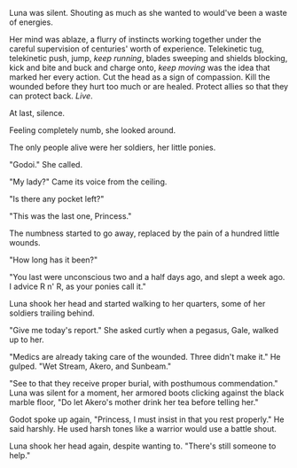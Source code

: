 Luna was silent. Shouting as much as she wanted to would've been a waste of energies.

Her mind was ablaze, a flurry of instincts working together under the careful supervision of centuries' worth of experience. Telekinetic tug, telekinetic push, jump, *keep running*, blades sweeping and shields blocking, kick and bite and buck and charge onto, *keep moving* was the idea that marked her every action. Cut the head as a sign of compassion. Kill the wounded before they hurt too much or are healed. Protect allies so that they can protect back. *Live*.

At last, silence.

Feeling completely numb, she looked around.

The only people alive were her soldiers, her little ponies.

 "Godoi." She called.

 "My lady?" Came its voice from the ceiling.

 "Is there any pocket left?"

 "This was the last one, Princess."

The numbness started to go away, replaced by the pain of a hundred little wounds.

 "How long has it been?"

 "You last were unconscious two and a half days ago, and slept a week ago. I advice R n' R, as your ponies call it."

Luna shook her head and started walking to her quarters, some of her soldiers trailing behind.

 "Give me today's report." She asked curtly when a pegasus, Gale, walked up to her.

 "Medics are already taking care of the wounded. Three didn't make it." He gulped. "Wet Stream, Akero, and Sunbeam."

 "See to that they receive proper burial, with posthumous commendation." Luna was silent for a moment, her armored boots clicking against the black marble floor, "Do let Akero's mother drink her tea before telling her."

Godot spoke up again, "Princess, I must insist in that you rest properly." He said harshly. He used harsh tones like a warrior would use a battle shout.

Luna shook her head again, despite wanting to. "There's still someone to help."